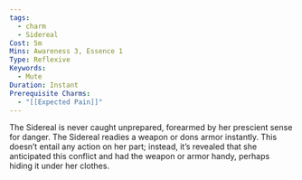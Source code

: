 ```yaml
---
tags:
  - charm
  - Sidereal
Cost: 5m
Mins: Awareness 3, Essence 1
Type: Reflexive
Keywords:
  - Mute
Duration: Instant
Prerequisite Charms:
  - "[[Expected Pain]]"
---
```

The Sidereal is never caught unprepared, forearmed by her prescient sense for danger. The Sidereal readies a weapon or dons armor instantly. This doesn’t entail any action on her part; instead, it’s revealed that she anticipated this conflict and had the weapon or armor handy, perhaps hiding it under her clothes.